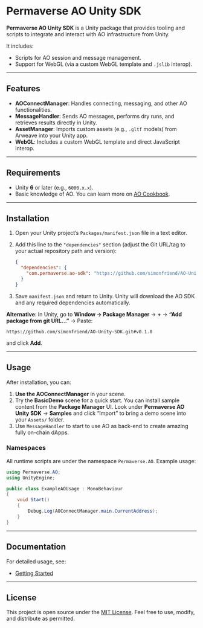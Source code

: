 
# Permaverse AO Unity SDK

**Permaverse AO Unity SDK** is a Unity package that provides tooling and scripts to integrate and interact with AO infrastructure from Unity.

It includes:
- Scripts for AO session and message management.
- Support for WebGL (via a custom WebGL template and `.jslib` interop).

---

## Features

- **AOConnectManager**: Handles connecting, messaging, and other AO functionalities.
- **MessageHandler**: Sends AO messages, performs dry runs, and retrieves results directly in Unity.
- **AssetManager**: Imports custom assets (e.g., `.gltf` models) from Arweave into your Unity app.
- **WebGL**: Includes a custom WebGL template and direct JavaScript interop.

---

## Requirements

- Unity **6** or later (e.g., `6000.x.x`).
- Basic knowledge of AO. You can learn more on [AO Cookbook](http://cookbook_ao.ar.io/).

---

## Installation

1. Open your Unity project’s `Packages/manifest.json` file in a text editor.
2. Add this line to the `"dependencies"` section (adjust the Git URL/tag to your actual repository path and version):

   ```json
   {
     "dependencies": {
       "com.permaverse.ao-sdk": "https://github.com/simonfriend/AO-Unity-SDK.git#v0.1.0"
     }
   }
   ```

3. Save `manifest.json` and return to Unity. Unity will download the AO SDK and any required dependencies automatically.

**Alternative**: In Unity, go to **Window → Package Manager** → **+** → **“Add package from git URL…”** → Paste:
```
https://github.com/simonfriend/AO-Unity-SDK.git#v0.1.0
```
and click **Add**.

---

## Usage

After installation, you can:

1. **Use the AOConnectManager** in your scene.
2. Try the **BasicDemo** scene for a quick start. You can install sample content from the **Package Manager** UI. Look under **Permaverse AO Unity SDK** → **Samples** and click “Import” to bring a demo scene into your `Assets/` folder.
3. Use `MessageHandler` to start to use AO as back-end to create amazing fully on-chain dApps.

### Namespaces

All runtime scripts are under the namespace `Permaverse.AO`. Example usage:

```csharp
using Permaverse.AO;
using UnityEngine;

public class ExampleAOUsage : MonoBehaviour
{
    void Start()
    {
        Debug.Log(AOConnectManager.main.CurrentAddress);
    }
}
```

---

## Documentation

For detailed usage, see:
- [Getting Started](GettingStarted.md)

---

## License

This project is open source under the [MIT License](LICENSE). Feel free to use, modify, and distribute as permitted.
